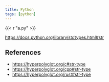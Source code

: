 ```yaml
---
title: Python
tags: [python]
---
```


{{< r "a.py" >}}

<https://docs.python.org/library/stdtypes.html#str>

## References

- <https://hyperpolyglot.org/c#str-type>
- <https://hyperpolyglot.org/cpp#str-type>
- <https://hyperpolyglot.org/rust#str-type>

